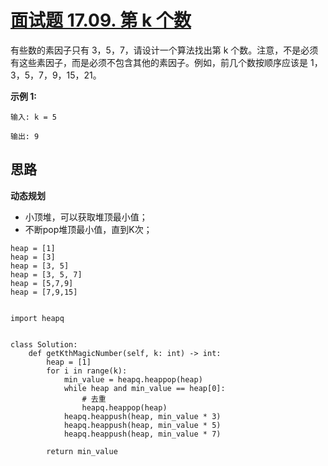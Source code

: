 # [面试题 17.09. 第 k 个数](https://leetcode-cn.com/problems/get-kth-magic-number-lcci/)

有些数的素因子只有 3，5，7，请设计一个算法找出第 k 个数。注意，不是必须有这些素因子，而是必须不包含其他的素因子。例如，前几个数按顺序应该是 1，3，5，7，9，15，21。

**示例 1:**

```
输入: k = 5

输出: 9
```



## 思路

**动态规划**

- 小顶堆，可以获取堆顶最小值；
- 不断pop堆顶最小值，直到K次；

```
heap = [1]
heap = [3]
heap = [3, 5]
heap = [3, 5, 7]
heap = [5,7,9]
heap = [7,9,15]


```

```
import heapq


class Solution:
    def getKthMagicNumber(self, k: int) -> int:
        heap = [1]
        for i in range(k):
            min_value = heapq.heappop(heap)
            while heap and min_value == heap[0]:
                # 去重
                heapq.heappop(heap)
            heapq.heappush(heap, min_value * 3)
            heapq.heappush(heap, min_value * 5)
            heapq.heappush(heap, min_value * 7)

        return min_value

```

